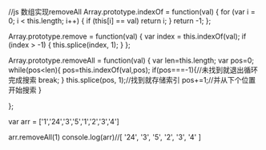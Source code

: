 //js 数组实现removeAll
Array.prototype.indexOf = function(val) {
	for (var i = 0; i < this.length; i++) {
	if (this[i] == val) return i;
	}
	return -1;
};

Array.prototype.remove = function(val) {
	var index = this.indexOf(val);
	if (index > -1) {
	this.splice(index, 1);
	}
};

Array.prototype.removeAll = function(val) {
	var len=this.length;
	var pos=0;
	while(pos<len){
	  pos=this.indexOf(val,pos);
	  if(pos===-1){//未找到就退出循环完成搜索
	   break;
	  }
	  this.splice(pos, 1);//找到就存储索引
	  pos+=1;//并从下个位置开始搜索
	 }

};

var arr = ['1','24','3','5','1','2','3','4']

arr.removeAll(1)
console.log(arr)//[ '24', '3', '5', '2', '3', '4' ]

```

